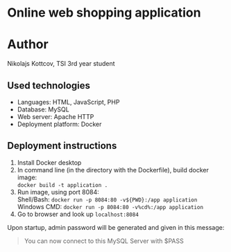 # Online web shopping application
# Author
Nikolajs Kottcov,
TSI 3rd year student
## Used technologies
* Languages: HTML, JavaScript, PHP 
* Database: MySQL
* Web server: Apache HTTP
* Deployment platform: Docker 
## Deployment instructions
1. Install Docker desktop
2. In command line (in the directory with the Dockerfile), build docker image:<br>
`docker build -t application .`
3. Run image, using port 8084:<br>
Shell/Bash:
`docker run -p 8084:80 -v${PWD}:/app application `<br>
Windows CMD:
`docker run -p 8084:80 -v%cd%:/app application`<br>
4. Go to browser and look up `localhost:8084`

Upon startup, admin password will be generated and given in this message:
>You can now connect to this MySQL Server with $PASS


